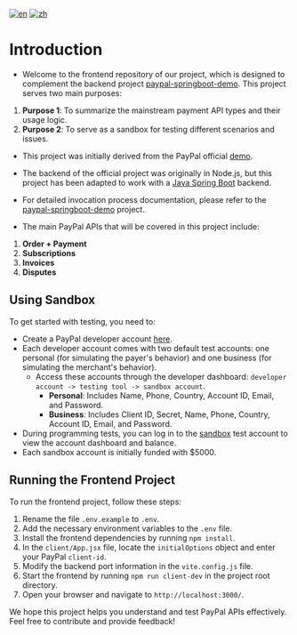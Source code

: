 [![en](https://img.shields.io/badge/lang-en-green.svg)](https://github.com/yeastgrow/paypal-react-demo/blob/master/README.md)
[![zh](https://img.shields.io/badge/lang-zh-red.svg)](https://github.com/yeastgrow/paypal-react-demo/blob/master/README.zh.md)


# Introduction

- Welcome to the frontend repository of our project, which is designed to complement the backend project [paypal-springboot-demo](https://github.com/yeastgrow/paypal-springboot-demo). This project serves two main purposes:

 1. **Purpose 1**: To summarize the mainstream payment API types and their usage logic.
 2. **Purpose 2**: To serve as a sandbox for testing different scenarios and issues.

- This project was initially derived from the PayPal official [demo](https://codeload.github.com/paypaldev/PayPal-JavaScript-FullStack-Standard-Checkout-Sample/zip/refs/heads/main). 
- The backend of the official project was originally in Node.js, but this project has been adapted to work with a [Java Spring Boot](https://github.com/yeastgrow/paypal-springboot-demo) backend. 
- For detailed invocation process documentation, please refer to the [paypal-springboot-demo](https://github.com/yeastgrow/paypal-springboot-demo) project.

- The main PayPal APIs that will be covered in this project include:
 1. **Order + Payment**
 2. **Subscriptions**
 3. **Invoices**
 4. **Disputes**

## Using Sandbox

To get started with testing, you need to:

- Create a PayPal developer account [here](https://developer.paypal.com/dashboard/accounts/).
- Each developer account comes with two default test accounts: one personal (for simulating the payer's behavior) and one business (for simulating the merchant's behavior).
  - Access these accounts through the developer dashboard: `developer account -> testing tool -> sandbox account`.
    - **Personal**: Includes Name, Phone, Country, Account ID, Email, and Password.
    - **Business**: Includes Client ID, Secret, Name, Phone, Country, Account ID, Email, and Password.
- During programming tests, you can log in to the [sandbox](https://www.sandbox.paypal.com/mep/dashboard) test account to view the account dashboard and balance.
- Each sandbox account is initially funded with $5000.

## Running the Frontend Project

To run the frontend project, follow these steps:

1. Rename the file `.env.example` to `.env`.
2. Add the necessary environment variables to the `.env` file.
3. Install the frontend dependencies by running `npm install`.
4. In the `client/App.jsx` file, locate the `initialOptions` object and enter your PayPal `client-id`.
5. Modify the backend port information in the `vite.config.js` file.
6. Start the frontend by running `npm run client-dev` in the project root directory.
7. Open your browser and navigate to `http://localhost:3000/`.

We hope this project helps you understand and test PayPal APIs effectively. Feel free to contribute and provide feedback!